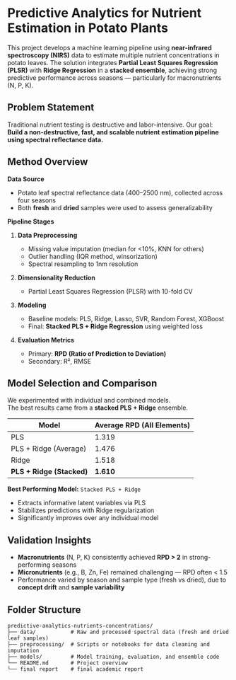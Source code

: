 # Predictive Analytics for Nutrient Estimation in Potato Plants

This project develops a machine learning pipeline using **near-infrared spectroscopy (NIRS)** data to estimate multiple nutrient concentrations in potato leaves. The solution integrates **Partial Least Squares Regression (PLSR)** with **Ridge Regression** in a **stacked ensemble**, achieving strong predictive performance across seasons — particularly for macronutrients (N, P, K).

## Problem Statement

Traditional nutrient testing is destructive and labor-intensive. Our goal:  
**Build a non-destructive, fast, and scalable nutrient estimation pipeline using spectral reflectance data.**


## Method Overview

**Data Source**  
- Potato leaf spectral reflectance data (400–2500 nm), collected across four seasons  
- Both **fresh** and **dried** samples were used to assess generalizability

**Pipeline Stages**  
1. **Data Preprocessing**
   - Missing value imputation (median for <10%, KNN for others)
   - Outlier handling (IQR method, winsorization)
   - Spectral resampling to 1nm resolution

2. **Dimensionality Reduction**
   - Partial Least Squares Regression (PLSR) with 10-fold CV

3. **Modeling**
   - Baseline models: PLS, Ridge, Lasso, SVR, Random Forest, XGBoost
   - Final: **Stacked PLS + Ridge Regression** using weighted loss

4. **Evaluation Metrics**
   - Primary: **RPD (Ratio of Prediction to Deviation)**
   - Secondary: R², RMSE


## Model Selection and Comparison

We experimented with individual and combined models.  
The best results came from a **stacked PLS + Ridge** ensemble.

| Model                     | Average RPD (All Elements) |
|---------------------------|----------------------------|
| PLS                       | 1.319                      |
| PLS + Ridge (Average)     | 1.476                      |
| Ridge                     | 1.518                      |
| **PLS + Ridge (Stacked)** | **1.610**                  |

**Best Performing Model:** `Stacked PLS + Ridge`  
- Extracts informative latent variables via PLS  
- Stabilizes predictions with Ridge regularization  
- Significantly improves over any individual model


## Validation Insights

- **Macronutrients** (N, P, K) consistently achieved **RPD > 2** in strong-performing seasons  
- **Micronutrients** (e.g., B, Zn, Fe) remained challenging — RPD often < 1.5  
- Performance varied by season and sample type (fresh vs dried), due to **concept drift** and **sample variability**


## Folder Structure
```
predictive-analytics-nutrients-concentrations/
├── data/           # Raw and processed spectral data (fresh and dried leaf samples)
├── preprocessing/  # Scripts or notebooks for data cleaning and imputation
├── models/         # Model training, evaluation, and ensemble code
└── README.md       # Project overview
└── final report    # final academic report
```
